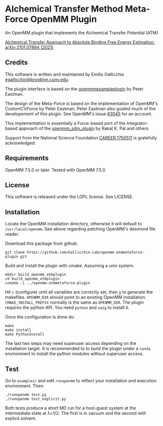 # Alchemical Transfer Method Meta-Force OpenMM Plugin
An OpenMM plugin that implements the Alchemical Transfer Potential (ATM)

[Alchemical Transfer Approach to Absolute Binding Free Energy Estimation. arXiv:2101.07894 (2021)](https://arxiv.org/abs/2101.07894)

## Credits

This software is written and maintained by Emilio Gallicchio <egallicchio@brooklyn.cuny.edu>.

The plugin interface is based on the [openmmexampleplugin](https://github.com/peastman/openmmexampleplugin) by Peter Eastman.

The design of the Meta-Force is based on the implementation of OpenMM's CustomCVForce by Peter Eastman. Peter Eastman also guided much of the developement of this plugin. See OpenMM's issue [#3045](https://github.com/openmm/openmm/issues/3045) for an account.

This implementation is essentially a Force-based port of the Integrator-based approach of the [openmm_sdm_plugin](https://github.com/rajatkrpal/openmm_sdm_plugin) by Rakat K. Pal and others.

Support from the National Science Foundation [CAREER 1750511](https://www.nsf.gov/awardsearch/showAward?AWD_ID=1750511&HistoricalAwards=false) is gratefully acknowledged. 


## Requirements

OpenMM 7.5.0 or later. Tested with OpenMM 7.5.0.

## License

This software is released under the LGPL license. See LICENSE.

## Installation

Locate the OpenMM installation directory, otherwise it will default to `/usr/local/openmm`. See above regarding patching OpenMM's desmond file reader.

Download this package from github:

```
git clone https://github.com/Gallicchio-Lab/openmm-atmmetaforce-plugin.git
```


Build and install the plugin with cmake. Assuming a unix system:

```
mkdir build_openmm_atmplugin
cd build_openmm_atmplugin
ccmake -i ../openmm-atmmetaforce-plugin
```

Hit `c` (configure) until all variables are correctly set, then `g` to generate the makefiles. `OPENMM_DIR` should point to an existing OpenMM installation. `CMAKE_INSTALL_PREFIX` normally is the same as `OPENMM_DIR`. The plugin requires the python API. You need `python` and `swig` to install it.

Once the configuration is done do:

```
make
make install
make PythonInstall
```

The last two steps may need superuser access depending on the installation target. It is recommended to to build the plugin under a `conda` environment to install the python modules without superuser access.

## Test

Go to `examples/` and edit `runopenmm` to reflect your installation and execution environment. Then:

```
./runopenmm test.py
./runopenmm test_explicit.py
```

Both tests produce a short MD run for a host-guest system at the intermediate state at λ=1/2. The first is in vacuum and the second with explicit solvent.

